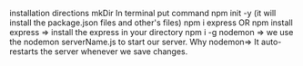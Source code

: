 
installation directions
mkDir
In terminal put command npm init -y (it will install the package.json files and other's files)
npm i express OR npm install express => install the express in your directory
npm i -g nodemon => we use the nodemon serverName.js to start our server.
Why nodemon=> It auto-restarts the server whenever we save changes.

